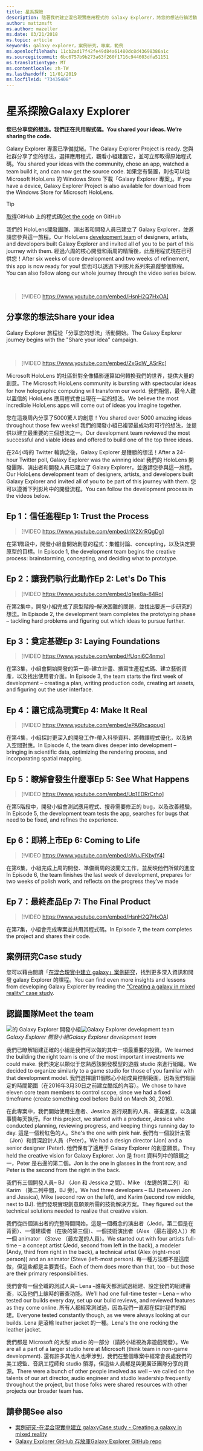 ```yaml
---
title: 星系探險
description: 隨著我們建立混合現實應用程式的 Galaxy Explorer，將您的想法行銷活動分享給的優勝者。
author: mattzmsft
ms.author: mazeller
ms.date: 03/21/2018
ms.topic: article
keywords: galaxy explorer，案例研究，專案，範例
ms.openlocfilehash: 11cb2ad17f42fe49d84a61480dc8d43698386a1c
ms.sourcegitcommit: 6bc6757b9b273a63f260f1716c944603dfa51151
ms.translationtype: MT
ms.contentlocale: zh-TW
ms.lasthandoff: 11/01/2019
ms.locfileid: "73435408"
---
```

# <a name="galaxy-explorer"></a><span data-ttu-id="49227-104">星系探險</span><span class="sxs-lookup"><span data-stu-id="49227-104">Galaxy Explorer</span></span>

<span data-ttu-id="49227-105">**您已分享您的想法。我們正在共用程式碼。**</span><span class="sxs-lookup"><span data-stu-id="49227-105">**You shared your ideas. We’re sharing the code.**</span></span>

<span data-ttu-id="49227-106">Galaxy Explorer 專案已準備就緒。</span><span class="sxs-lookup"><span data-stu-id="49227-106">The Galaxy Explorer Project is ready.</span></span> <span data-ttu-id="49227-107">您與社群分享了您的想法，選擇應用程式，觀看小組建置它，並可立即取得原始程式碼。</span><span class="sxs-lookup"><span data-stu-id="49227-107">You shared your ideas with the community, chose an app, watched a team build it, and can now get the source code.</span></span> <span data-ttu-id="49227-108">如果您有裝置，則也可以從 Microsoft HoloLens 的 Windows Store 下載「Galaxy Explorer 專案」。</span><span class="sxs-lookup"><span data-stu-id="49227-108">If you have a device, Galaxy Explorer Project is also available for download from the Windows Store for Microsoft HoloLens.</span></span>
>[!TIP]
><span data-ttu-id="49227-109">[取得](https://github.com/Microsoft/GalaxyExplorer)GitHub 上的程式碼</span><span class="sxs-lookup"><span data-stu-id="49227-109">[Get the code](https://github.com/Microsoft/GalaxyExplorer) on GitHub</span></span>

<span data-ttu-id="49227-110">我們的 HoloLens[開發團隊](galaxy-explorer.md#meet-the-team)、演出者和開發人員已建立了 Galaxy Explorer，並邀請您參與這一旅程。</span><span class="sxs-lookup"><span data-stu-id="49227-110">Our HoloLens [development team](galaxy-explorer.md#meet-the-team) of designers, artists, and developers built Galaxy Explorer and invited all of you to be part of this journey with them.</span></span> <span data-ttu-id="49227-111">經過六周的核心開發和兩周的精簡後，此應用程式現在已可供您！</span><span class="sxs-lookup"><span data-stu-id="49227-111">After six weeks of core development and two weeks of refinement, this app is now ready for you!</span></span> <span data-ttu-id="49227-112">您也可以透過下列影片系列來追蹤整個旅程。</span><span class="sxs-lookup"><span data-stu-id="49227-112">You can also follow along our whole journey through the video series below.</span></span>

<br>

>[!VIDEO https://www.youtube.com/embed/HsnH2Q7HxOA]

## <a name="share-your-idea"></a><span data-ttu-id="49227-113">分享您的想法</span><span class="sxs-lookup"><span data-stu-id="49227-113">Share your idea</span></span>

<span data-ttu-id="49227-114">Galaxy Explorer 旅程從「分享您的想法」活動開始。</span><span class="sxs-lookup"><span data-stu-id="49227-114">The Galaxy Explorer journey begins with the "Share your idea" campaign.</span></span>

<br>

>[!VIDEO https://www.youtube.com/embed/ZxGdW_ASrRc]

<span data-ttu-id="49227-115">Microsoft HoloLens 的社區針對全像攝影運算如何轉換我們的世界，提供大量的創意。</span><span class="sxs-lookup"><span data-stu-id="49227-115">The Microsoft HoloLens community is bursting with spectacular ideas for how holographic computing will transform our world.</span></span> <span data-ttu-id="49227-116">我們相信，最令人難以置信的 HoloLens 應用程式會出現在一起的想法。</span><span class="sxs-lookup"><span data-stu-id="49227-116">We believe the most incredible HoloLens apps will come out of ideas you imagine together.</span></span>

<span data-ttu-id="49227-117">您在這幾周內分享了5000驚人的創意！</span><span class="sxs-lookup"><span data-stu-id="49227-117">You shared over 5000 amazing ideas throughout those few weeks!</span></span> <span data-ttu-id="49227-118">我們的開發小組已複習最成功和可行的想法，並提供以建立最重要的三個想法之一。</span><span class="sxs-lookup"><span data-stu-id="49227-118">Our development team reviewed the most successful and viable ideas and offered to build one of the top three ideas.</span></span>

<span data-ttu-id="49227-119">在24小時的 Twitter 輪詢之後，Galaxy Explorer 是獲勝的想法！</span><span class="sxs-lookup"><span data-stu-id="49227-119">After a 24-hour Twitter poll, Galaxy Explorer was the winning idea!</span></span> <span data-ttu-id="49227-120">我們的 HoloLens 開發團隊、演出者和開發人員已建立了 Galaxy Explorer，並邀請您參與這一旅程。</span><span class="sxs-lookup"><span data-stu-id="49227-120">Our HoloLens development team of designers, artists, and developers built Galaxy Explorer and invited all of you to be part of this journey with them.</span></span> <span data-ttu-id="49227-121">您可以遵循下列影片中的開發流程。</span><span class="sxs-lookup"><span data-stu-id="49227-121">You can follow the development process in the videos below.</span></span>

## <a name="ep-1-trust-the-process"></a><span data-ttu-id="49227-122">Ep 1：信任進程</span><span class="sxs-lookup"><span data-stu-id="49227-122">Ep 1: Trust the Process</span></span>

>[!VIDEO https://www.youtube.com/embed/rIX2XrRQgDg]

<span data-ttu-id="49227-123">在第1階段中，開發小組會開始創意的程式：集體討論、concepting，以及決定要原型的目標。</span><span class="sxs-lookup"><span data-stu-id="49227-123">In Episode 1, the development team begins the creative process: brainstorming, concepting, and deciding what to prototype.</span></span>

## <a name="ep-2-lets-do-this"></a><span data-ttu-id="49227-124">Ep 2：讓我們執行此動作</span><span class="sxs-lookup"><span data-stu-id="49227-124">Ep 2: Let's Do This</span></span>

>[!VIDEO https://www.youtube.com/embed/q1ee8a-84Ro]

<span data-ttu-id="49227-125">在第2集中，開發小組完成了原型階段–解決困難的問題，並找出要進一步研究的想法。</span><span class="sxs-lookup"><span data-stu-id="49227-125">In Episode 2, the development team completes the prototyping phase – tackling hard problems and figuring out which ideas to pursue further.</span></span>

## <a name="ep-3-laying-foundations"></a><span data-ttu-id="49227-126">Ep 3：奠定基礎</span><span class="sxs-lookup"><span data-stu-id="49227-126">Ep 3: Laying Foundations</span></span>

>[!VIDEO https://www.youtube.com/embed/fUqni6C4nmo]

<span data-ttu-id="49227-127">在第3集，小組會開始開發的第一周–建立計畫、撰寫生產程式碼、建立藝術資產，以及找出使用者介面。</span><span class="sxs-lookup"><span data-stu-id="49227-127">In Episode 3, the team starts the first week of development – creating a plan, writing production code, creating art assets, and figuring out the user interface.</span></span>

## <a name="ep-4-make-it-real"></a><span data-ttu-id="49227-128">Ep 4：讓它成為現實</span><span class="sxs-lookup"><span data-stu-id="49227-128">Ep 4: Make It Real</span></span>

>[!VIDEO https://www.youtube.com/embed/ePA6hcaqoug]

<span data-ttu-id="49227-129">在第4集，小組探討更深入的開發工作-帶入科學資料、將轉譯程式優化，以及納入空間對應。</span><span class="sxs-lookup"><span data-stu-id="49227-129">In Episode 4, the team dives deeper into development – bringing in scientific data, optimizing the rendering process, and incorporating spatial mapping.</span></span>

## <a name="ep-5-see-what-happens"></a><span data-ttu-id="49227-130">Ep 5：瞭解會發生什麼事</span><span class="sxs-lookup"><span data-stu-id="49227-130">Ep 5: See What Happens</span></span>

>[!VIDEO https://www.youtube.com/embed/Up1EDRrCrho]

<span data-ttu-id="49227-131">在第5階段中，開發小組會測試應用程式、搜尋需要修正的 bug，以及改善體驗。</span><span class="sxs-lookup"><span data-stu-id="49227-131">In Episode 5, the development team tests the app, searches for bugs that need to be fixed, and refines the experience.</span></span>

## <a name="ep-6-coming-to-life"></a><span data-ttu-id="49227-132">Ep 6：即將上市</span><span class="sxs-lookup"><span data-stu-id="49227-132">Ep 6: Coming to Life</span></span>

>[!VIDEO https://www.youtube.com/embed/sMuJFKbylY4]

<span data-ttu-id="49227-133">在第6集，小組完成上周的開發、準備兩周的波蘭文工作，並反映他們所做的進度</span><span class="sxs-lookup"><span data-stu-id="49227-133">In Episode 6, the team finishes the last week of development, prepares for two weeks of polish work, and reflects on the progress they’ve made</span></span>

## <a name="ep-7-the-final-product"></a><span data-ttu-id="49227-134">Ep 7：最終產品</span><span class="sxs-lookup"><span data-stu-id="49227-134">Ep 7: The Final Product</span></span>

>[!VIDEO https://www.youtube.com/embed/HsnH2Q7HxOA]

<span data-ttu-id="49227-135">在第7集，小組會完成專案並共用其程式碼。</span><span class="sxs-lookup"><span data-stu-id="49227-135">In Episode 7, the team completes the project and shares their code.</span></span>

## <a name="case-study"></a><span data-ttu-id="49227-136">案例研究</span><span class="sxs-lookup"><span data-stu-id="49227-136">Case study</span></span>

<span data-ttu-id="49227-137">您可以藉由閱讀「[在混合現實中建立 galaxy」案例研究](case-study-creating-a-galaxy-in-mixed-reality.md)，找到更多深入資訊和開發 galaxy Explorer 的課程。</span><span class="sxs-lookup"><span data-stu-id="49227-137">You can find even more insights and lessons from developing Galaxy Explorer by reading the ["Creating a galaxy in mixed reality" case study](case-study-creating-a-galaxy-in-mixed-reality.md).</span></span>

## <a name="meet-the-team"></a><span data-ttu-id="49227-138">認識團隊</span><span class="sxs-lookup"><span data-stu-id="49227-138">Meet the team</span></span>

<span data-ttu-id="49227-139">![的 Galaxy Explorer 開發小組](images/syiteampic.jpg)</span><span class="sxs-lookup"><span data-stu-id="49227-139">![Galaxy Explorer development team](images/syiteampic.jpg)</span></span><br>
<span data-ttu-id="49227-140">*Galaxy Explorer 開發小組*</span><span class="sxs-lookup"><span data-stu-id="49227-140">*Galaxy Explorer development team*</span></span>

<span data-ttu-id="49227-141">我們已瞭解組建正確的小組是我們可以做的其中一項最重要的投資。</span><span class="sxs-lookup"><span data-stu-id="49227-141">We learned the building the right team is one of the most important investments we could make.</span></span> <span data-ttu-id="49227-142">我們決定以類似于您熟悉該開發模型的遊戲 studio 來進行組織。</span><span class="sxs-lookup"><span data-stu-id="49227-142">We decided to organize similarly to a game studio for those of you familiar with that development model.</span></span> <span data-ttu-id="49227-143">我們選擇讓11個核心小組成員控制範圍，因為我們有固定的時間範圍（在2016年3月30日之前建立酷炫的內容）。</span><span class="sxs-lookup"><span data-stu-id="49227-143">We chose to have eleven core team members to control scope, since we had a fixed timeframe (create something cool before Build on March 30, 2016).</span></span>

<span data-ttu-id="49227-144">在此專案中，我們開始使用生產者、Jessica 進行規劃的人員、審查進度，以及讓事情每天執行。</span><span class="sxs-lookup"><span data-stu-id="49227-144">For this project, we started with a producer, Jessica who conducted planning, reviewing progress, and keeping things running day to day.</span></span> <span data-ttu-id="49227-145">這是一個粉紅色的人。</span><span class="sxs-lookup"><span data-stu-id="49227-145">She's the one with pink hair.</span></span> <span data-ttu-id="49227-146">我們有一個設計主管（Jon）和資深設計人員（Peter）。</span><span class="sxs-lookup"><span data-stu-id="49227-146">We had a design director (Jon) and a senior designer (Peter).</span></span> <span data-ttu-id="49227-147">他們保有了適用于 Galaxy Explorer 的創意願景。</span><span class="sxs-lookup"><span data-stu-id="49227-147">They held the creative vision for Galaxy Explorer.</span></span> <span data-ttu-id="49227-148">Jon 是 front 資料列中的眼鏡之一，Peter 是右邊的第二個。</span><span class="sxs-lookup"><span data-stu-id="49227-148">Jon is the one in glasses in the front row, and Peter is the second from the right in the back.</span></span>

<span data-ttu-id="49227-149">我們有三個開發人員– BJ （Jon 和 Jessica 之間）、Mike （左邊的第二列）和 Karim （第二列中間，BJ 旁）。</span><span class="sxs-lookup"><span data-stu-id="49227-149">We had three developers – BJ (between Jon and Jessica), Mike (second row on the left), and Karim (second row middle, next to BJ).</span></span> <span data-ttu-id="49227-150">他們發現實現創意願景所需的技術解決方案。</span><span class="sxs-lookup"><span data-stu-id="49227-150">They figured out the technical solutions needed to realize that creative vision.</span></span>

<span data-ttu-id="49227-151">我們從四個演出者的完整時間開始，這是一個概念的演出者（Jedd，第二個是在背面）、一個建模者（在後的第三個）、一個技術演出者（Alex （最右邊的人））和一個 animator （Steve （最左邊的人員）。</span><span class="sxs-lookup"><span data-stu-id="49227-151">We started out with four artists full-time – a concept artist (Jedd, second from left in the back), a modeler (Andy, third from right in the back), a technical artist (Alex (right-most person)) and an animator (Steve (left-most person).</span></span> <span data-ttu-id="49227-152">每一種方法都不是這麼做，但這些都是主要責任。</span><span class="sxs-lookup"><span data-stu-id="49227-152">Each of them does more than that, too – but those are their primary responsibilities.</span></span>

<span data-ttu-id="49227-153">我們會有一個全職的測試人員– Lena –誰每天都測試過組建、設定我們的組建審查，以及他們上線時的審查功能。</span><span class="sxs-lookup"><span data-stu-id="49227-153">We’ll had one full-time tester – Lena – who tested our builds every day, set up our build reviews, and reviewed features as they come online.</span></span> <span data-ttu-id="49227-154">所有人都經常測試過，因為我們一直都在探討我們的組建。</span><span class="sxs-lookup"><span data-stu-id="49227-154">Everyone tested constantly though, as we were always looking at our builds.</span></span> <span data-ttu-id="49227-155">Lena 是滾輪 leather jacket 的一種。</span><span class="sxs-lookup"><span data-stu-id="49227-155">Lena's the one rocking the leather jacket.</span></span>

<span data-ttu-id="49227-156">我們都是 Microsoft 的大型 studio 的一部分（請將小組視為非遊戲開發）。</span><span class="sxs-lookup"><span data-stu-id="49227-156">We are all a part of a larger studio here at Microsoft (think team in non-game development).</span></span> <span data-ttu-id="49227-157">還有許多其他人也牽涉到，我們在整個專案中經常會長處我們的美工總監、音訊工程師和 studio 領導，但這些人員都是與更廣泛團隊分享的資源。</span><span class="sxs-lookup"><span data-stu-id="49227-157">There were a bunch of other people involved as well – we called on the talents of our art director, audio engineer and studio leadership frequently throughout the project, but those folks were shared resources with other projects our broader team has.</span></span>

## <a name="see-also"></a><span data-ttu-id="49227-158">請參閱</span><span class="sxs-lookup"><span data-stu-id="49227-158">See also</span></span>
* [<span data-ttu-id="49227-159">案例研究-在混合現實中建立 galaxy</span><span class="sxs-lookup"><span data-stu-id="49227-159">Case study - Creating a galaxy in mixed reality</span></span>](case-study-creating-a-galaxy-in-mixed-reality.md)
* [<span data-ttu-id="49227-160">Galaxy Explorer GitHub 存放庫</span><span class="sxs-lookup"><span data-stu-id="49227-160">Galaxy Explorer GitHub repo</span></span>](https://github.com/Microsoft/GalaxyExplorer)
